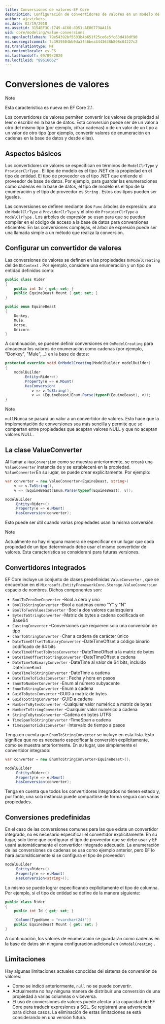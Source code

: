 ```yaml
---
title: Conversiones de valores-EF Core
description: Configuración de convertidores de valores en un modelo de Entity Framework Core
author: ajcvickers
ms.date: 02/19/2018
ms.assetid: 3154BF3C-1749-4C60-8D51-AE86773AA116
uid: core/modeling/value-conversions
ms.openlocfilehash: 79e54392bf5503b4b651f25ce6e5fc63d418df90
ms.sourcegitcommit: 7c3939504bb9da3f46bea3443638b808c04227c2
ms.translationtype: MT
ms.contentlocale: es-ES
ms.lasthandoff: 09/09/2020
ms.locfileid: "89616662"
---
```

# <a name="value-conversions"></a>Conversiones de valores

> [!NOTE]  
> Esta característica es nueva en EF Core 2.1.

Los convertidores de valores permiten convertir los valores de propiedad al leer o escribir en la base de datos. Esta conversión puede ser de un valor a otro del mismo tipo (por ejemplo, cifrar cadenas) o de un valor de un tipo a un valor de otro tipo (por ejemplo, convertir valores de enumeración en cadenas en la base de datos y desde ellas).

## <a name="fundamentals"></a>Aspectos básicos

Los convertidores de valores se especifican en términos de `ModelClrType` y `ProviderClrType` . El tipo de modelo es el tipo .NET de la propiedad en el tipo de entidad. El tipo de proveedor es el tipo .NET que entiende el proveedor de base de datos. Por ejemplo, para guardar las enumeraciones como cadenas en la base de datos, el tipo de modelo es el tipo de la enumeración y el tipo de proveedor es `String` . Estos dos tipos pueden ser iguales.

Las conversiones se definen mediante dos `Func` árboles de expresión: uno de `ModelClrType` a `ProviderClrType` y el otro de `ProviderClrType` a `ModelClrType` . Los árboles de expresión se usan para que se puedan compilar en el código de acceso a la base de datos para conversiones eficientes. En las conversiones complejas, el árbol de expresión puede ser una llamada simple a un método que realiza la conversión.

## <a name="configuring-a-value-converter"></a>Configurar un convertidor de valores

Las conversiones de valores se definen en las propiedades `OnModelCreating` del de `DbContext` . Por ejemplo, considere una enumeración y un tipo de entidad definidos como:

``` csharp
public class Rider
{
    public int Id { get; set; }
    public EquineBeast Mount { get; set; }
}

public enum EquineBeast
{
    Donkey,
    Mule,
    Horse,
    Unicorn
}
```

A continuación, se pueden definir conversiones en `OnModelCreating` para almacenar los valores de enumeración como cadenas (por ejemplo, "Donkey", "Mule",...) en la base de datos:

``` csharp
protected override void OnModelCreating(ModelBuilder modelBuilder)
{
    modelBuilder
        .Entity<Rider>()
        .Property(e => e.Mount)
        .HasConversion(
            v => v.ToString(),
            v => (EquineBeast)Enum.Parse(typeof(EquineBeast), v));
}
```

> [!NOTE]  
> `null`Nunca se pasará un valor a un convertidor de valores. Esto hace que la implementación de conversiones sea más sencilla y permite que se compartan entre propiedades que aceptan valores NULL y que no aceptan valores NULL.

## <a name="the-valueconverter-class"></a>La clase ValueConverter

Al llamar a `HasConversion` como se muestra anteriormente, se creará una `ValueConverter` instancia de y se establecerá en la propiedad. `ValueConverter`En su lugar, se puede crear explícitamente. Por ejemplo:

``` csharp
var converter = new ValueConverter<EquineBeast, string>(
    v => v.ToString(),
    v => (EquineBeast)Enum.Parse(typeof(EquineBeast), v));

modelBuilder
    .Entity<Rider>()
    .Property(e => e.Mount)
    .HasConversion(converter);
```

Esto puede ser útil cuando varias propiedades usan la misma conversión.

> [!NOTE]  
> Actualmente no hay ninguna manera de especificar en un lugar que cada propiedad de un tipo determinado debe usar el mismo convertidor de valores. Esta característica se considerará para futuras versiones.

## <a name="built-in-converters"></a>Convertidores integrados

EF Core incluye un conjunto de clases predefinidas `ValueConverter` , que se encuentran en el `Microsoft.EntityFrameworkCore.Storage.ValueConversion` espacio de nombres. Dichos componentes son:

* `BoolToZeroOneConverter` -Bool a cero y uno
* `BoolToStringConverter` -Bool a cadenas como "Y" y "N"
* `BoolToTwoValuesConverter` -Bool a dos valores cualesquiera
* `BytesToStringConverter` -Matriz de bytes a cadena codificada en Base64
* `CastingConverter` -Conversiones que requieren solo una conversión de tipo
* `CharToStringConverter` -Char a cadena de carácter único
* `DateTimeOffsetToBinaryConverter` -DateTimeOffset a código binario codificado de 64 bits
* `DateTimeOffsetToBytesConverter` -DateTimeOffset a la matriz de bytes
* `DateTimeOffsetToStringConverter` -DateTimeOffset a cadena
* `DateTimeToBinaryConverter` -DateTime al valor de 64 bits, incluido DateTimeKind
* `DateTimeToStringConverter` -DateTime a cadena
* `DateTimeToTicksConverter` : Fecha y hora en pasos
* `EnumToNumberConverter` -Enum al número subyacente
* `EnumToStringConverter` -Enum a cadena
* `GuidToBytesConverter` -GUID a matriz de bytes
* `GuidToStringConverter` -GUID a cadena
* `NumberToBytesConverter` -Cualquier valor numérico a matriz de bytes
* `NumberToStringConverter` -Cualquier valor numérico a cadena
* `StringToBytesConverter` -Cadena en bytes UTF8
* `TimeSpanToStringConverter` -TimeSpan a cadena
* `TimeSpanToTicksConverter` -Intervalo de tiempo a pasos

Tenga en cuenta que `EnumToStringConverter` se incluye en esta lista. Esto significa que no es necesario especificar la conversión explícitamente, como se muestra anteriormente. En su lugar, use simplemente el convertidor integrado:

``` csharp
var converter = new EnumToStringConverter<EquineBeast>();

modelBuilder
    .Entity<Rider>()
    .Property(e => e.Mount)
    .HasConversion(converter);
```

Tenga en cuenta que todos los convertidores integrados no tienen estado y, por tanto, una sola instancia puede compartirse de forma segura con varias propiedades.

## <a name="pre-defined-conversions"></a>Conversiones predefinidas

En el caso de las conversiones comunes para las que existe un convertidor integrado, no es necesario especificar el convertidor explícitamente. En su lugar, solo tiene que configurar el tipo de proveedor que se debe usar y EF usará automáticamente el convertidor integrado adecuado. La enumeración de las conversiones de cadenas se usa como ejemplo anterior, pero EF lo hará automáticamente si se configura el tipo de proveedor:

``` csharp
modelBuilder
    .Entity<Rider>()
    .Property(e => e.Mount)
    .HasConversion<string>();
```

Lo mismo se puede lograr especificando explícitamente el tipo de columna. Por ejemplo, si el tipo de entidad se define de la manera siguiente:

``` csharp
public class Rider
{
    public int Id { get; set; }

    [Column(TypeName = "nvarchar(24)")]
    public EquineBeast Mount { get; set; }
}
```

A continuación, los valores de enumeración se guardarán como cadenas en la base de datos sin ninguna configuración adicional en `OnModelCreating` .

## <a name="limitations"></a>Limitaciones

Hay algunas limitaciones actuales conocidas del sistema de conversión de valores:

* Como se indicó anteriormente, `null` no se puede convertir.
* Actualmente no hay ninguna manera de distribuir una conversión de una propiedad a varias columnas o viceversa.
* El uso de conversiones de valores puede afectar a la capacidad de EF Core para traducir expresiones a SQL. Se registrará una advertencia para dichos casos.
La eliminación de estas limitaciones se está considerando en una versión futura.
